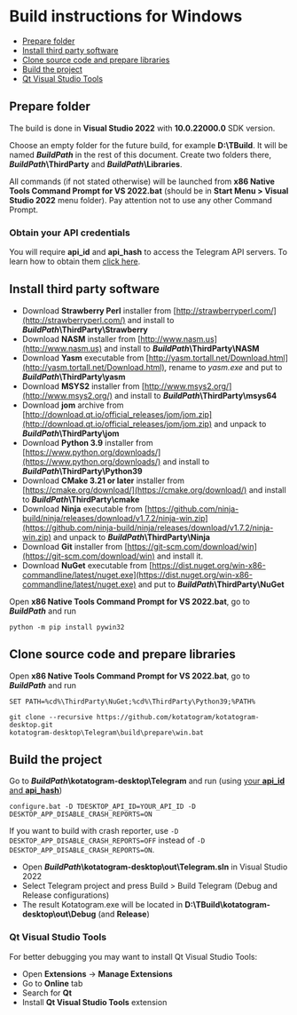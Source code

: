 # Build instructions for Windows

- [Prepare folder](#prepare-folder)
- [Install third party software](#install-third-party-software)
- [Clone source code and prepare libraries](#clone-source-code-and-prepare-libraries)
- [Build the project](#build-the-project)
- [Qt Visual Studio Tools](#qt-visual-studio-tools)

## Prepare folder

The build is done in **Visual Studio 2022** with **10.0.22000.0** SDK version.

Choose an empty folder for the future build, for example **D:\\TBuild**. It will be named ***BuildPath*** in the rest of this document. Create two folders there, ***BuildPath*\\ThirdParty** and ***BuildPath*\\Libraries**.

All commands (if not stated otherwise) will be launched from **x86 Native Tools Command Prompt for VS 2022.bat** (should be in **Start Menu > Visual Studio 2022** menu folder). Pay attention not to use any other Command Prompt.

### Obtain your API credentials

You will require **api_id** and **api_hash** to access the Telegram API servers. To learn how to obtain them [click here][api_credentials].

## Install third party software

* Download **Strawberry Perl** installer from [http://strawberryperl.com/](http://strawberryperl.com/) and install to ***BuildPath*\\ThirdParty\\Strawberry**
* Download **NASM** installer from [http://www.nasm.us](http://www.nasm.us) and install to ***BuildPath*\\ThirdParty\\NASM**
* Download **Yasm** executable from [http://yasm.tortall.net/Download.html](http://yasm.tortall.net/Download.html), rename to *yasm.exe* and put to ***BuildPath*\\ThirdParty\\yasm**
* Download **MSYS2** installer from [http://www.msys2.org/](http://www.msys2.org/) and install to ***BuildPath*\\ThirdParty\\msys64**
* Download **jom** archive from [http://download.qt.io/official_releases/jom/jom.zip](http://download.qt.io/official_releases/jom/jom.zip) and unpack to ***BuildPath*\\ThirdParty\\jom**
* Download **Python 3.9** installer from [https://www.python.org/downloads/](https://www.python.org/downloads/) and install to ***BuildPath*\\ThirdParty\\Python39**
* Download **CMake 3.21 or later** installer from [https://cmake.org/download/](https://cmake.org/download/) and install to ***BuildPath*\\ThirdParty\\cmake**
* Download **Ninja** executable from [https://github.com/ninja-build/ninja/releases/download/v1.7.2/ninja-win.zip](https://github.com/ninja-build/ninja/releases/download/v1.7.2/ninja-win.zip) and unpack to ***BuildPath*\\ThirdParty\\Ninja**
* Download **Git** installer from [https://git-scm.com/download/win](https://git-scm.com/download/win) and install it.
* Download **NuGet** executable from [https://dist.nuget.org/win-x86-commandline/latest/nuget.exe](https://dist.nuget.org/win-x86-commandline/latest/nuget.exe) and put to ***BuildPath*\\ThirdParty\\NuGet**

Open **x86 Native Tools Command Prompt for VS 2022.bat**, go to ***BuildPath*** and run

    python -m pip install pywin32

## Clone source code and prepare libraries

Open **x86 Native Tools Command Prompt for VS 2022.bat**, go to ***BuildPath*** and run

    SET PATH=%cd%\ThirdParty\NuGet;%cd%\ThirdParty\Python39;%PATH%

    git clone --recursive https://github.com/kotatogram/kotatogram-desktop.git
    kotatogram-desktop\Telegram\build\prepare\win.bat

## Build the project

Go to ***BuildPath*\\kotatogram-desktop\\Telegram** and run (using [your **api_id** and **api_hash**](#obtain-your-api-credentials))

    configure.bat -D TDESKTOP_API_ID=YOUR_API_ID -D DESKTOP_APP_DISABLE_CRASH_REPORTS=ON

If you want to build with crash reporter, use `-D DESKTOP_APP_DISABLE_CRASH_REPORTS=OFF` instead of `-D DESKTOP_APP_DISABLE_CRASH_REPORTS=ON`.

* Open ***BuildPath*\\kotatogram-desktop\\out\\Telegram.sln** in Visual Studio 2022
* Select Telegram project and press Build > Build Telegram (Debug and Release configurations)
* The result Kotatogram.exe will be located in **D:\TBuild\kotatogram-desktop\out\Debug** (and **Release**)

### Qt Visual Studio Tools

For better debugging you may want to install Qt Visual Studio Tools:

* Open **Extensions** -> **Manage Extensions**
* Go to **Online** tab
* Search for **Qt**
* Install **Qt Visual Studio Tools** extension

[api_credentials]: api_credentials.md
